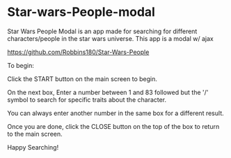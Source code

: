 # Star-wars-People-modal

Star Wars People Modal is an app made for searching for different characters/people in the star wars universe.
This app is a modal w/ ajax

https://github.com/Robbins180/Star-Wars-People


To begin:

Click the START button on the main screen to begin.

On the next box, Enter a number between 1 and 83 followed but the '/' symbol to search for specific traits about the character.

You can always enter another number in the same box for a different result.

Once you are done, click the CLOSE button on the top of the box to return to the main screen.

Happy Searching!
